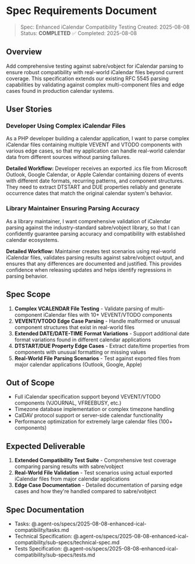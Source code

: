 # Spec Requirements Document

> Spec: Enhanced iCalendar Compatibility Testing
> Created: 2025-08-08
> Status: **COMPLETED** ✅
> Completed: 2025-08-08

## Overview

Add comprehensive testing against sabre/vobject for iCalendar parsing to ensure robust compatibility with real-world iCalendar files beyond current coverage. This specification extends our existing RFC 5545 parsing capabilities by validating against complex multi-component files and edge cases found in production calendar systems.

## User Stories

### Developer Using Complex iCalendar Files

As a PHP developer building a calendar application, I want to parse complex iCalendar files containing multiple VEVENT and VTODO components with various edge cases, so that my application can handle real-world calendar data from different sources without parsing failures.

**Detailed Workflow:** Developer receives an exported .ics file from Microsoft Outlook, Google Calendar, or Apple Calendar containing dozens of events with different date formats, recurring patterns, and component structures. They need to extract DTSTART and DUE properties reliably and generate occurrence dates that match the original calendar system's behavior.

### Library Maintainer Ensuring Parsing Accuracy

As a library maintainer, I want comprehensive validation of iCalendar parsing against the industry-standard sabre/vobject library, so that I can confidently guarantee parsing accuracy and compatibility with established calendar ecosystems.

**Detailed Workflow:** Maintainer creates test scenarios using real-world iCalendar files, validates parsing results against sabre/vobject output, and ensures that any differences are documented and justified. This provides confidence when releasing updates and helps identify regressions in parsing behavior.

## Spec Scope

1. **Complex VCALENDAR File Testing** - Validate parsing of multi-component iCalendar files with 10+ VEVENT/VTODO components
2. **VEVENT/VTODO Edge Case Parsing** - Handle malformed or unusual component structures that exist in real-world files
3. **Extended DATE/DATE-TIME Format Variations** - Support additional date format variations found in different calendar applications
4. **DTSTART/DUE Property Edge Cases** - Extract date/time properties from components with unusual formatting or missing values
5. **Real-World File Parsing Scenarios** - Test against exported files from major calendar applications (Outlook, Google, Apple)

## Out of Scope

- Full iCalendar specification support beyond VEVENT/VTODO components (VJOURNAL, VFREEBUSY, etc.)
- Timezone database implementation or complex timezone handling
- CalDAV protocol support or server-side calendar functionality
- Performance optimization for extremely large calendar files (100+ components)

## Expected Deliverable

1. **Extended Compatibility Test Suite** - Comprehensive test coverage comparing parsing results with sabre/vobject
2. **Real-World File Validation** - Test scenarios using actual exported iCalendar files from major calendar applications
3. **Edge Case Documentation** - Detailed documentation of parsing edge cases and how they're handled compared to sabre/vobject

## Spec Documentation

- Tasks: @.agent-os/specs/2025-08-08-enhanced-ical-compatibility/tasks.md
- Technical Specification: @.agent-os/specs/2025-08-08-enhanced-ical-compatibility/sub-specs/technical-spec.md
- Tests Specification: @.agent-os/specs/2025-08-08-enhanced-ical-compatibility/sub-specs/tests.md